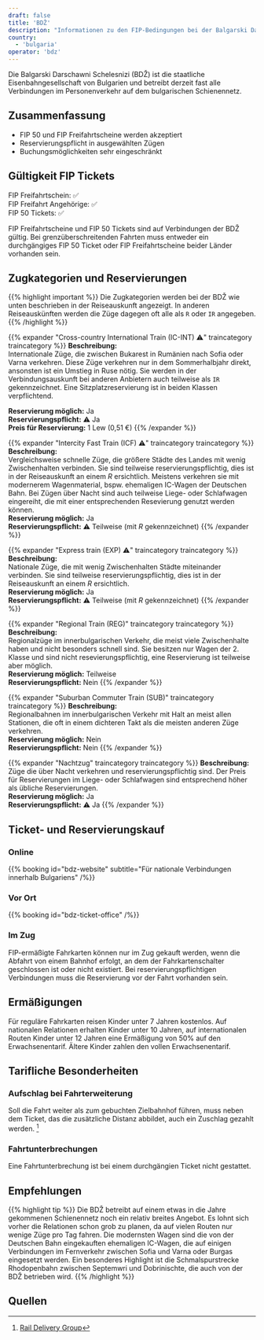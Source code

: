 ```yaml
---
draft: false
title: 'BDŽ'
description: "Informationen zu den FIP-Bedingungen bei der Balgarski Darschawni Schelesnizi (BDŽ)."
country:
  - 'bulgaria'
operator: 'bdz'
---
```


Die Balgarski Darschawni Schelesnizi (BDŽ) ist die staatliche Eisenbahngesellschaft von Bulgarien und betreibt derzeit fast alle Verbindungen im Personenverkehr auf dem bulgarischen Schienennetz. 

## Zusammenfassung

- FIP 50 und FIP Freifahrtscheine werden akzeptiert
- Reservierungspflicht in ausgewählten Zügen
- Buchungsmöglichkeiten sehr eingeschränkt

## Gültigkeit FIP Tickets

FIP Freifahrtschein: ✅ \
FIP Freifahrt Angehörige: ✅ \
FIP 50 Tickets: ✅

FIP Freifahrtscheine und FIP 50 Tickets sind auf Verbindungen der BDŽ gültig. Bei grenzüberschreitenden Fahrten muss entweder ein durchgängiges FIP 50 Ticket oder FIP Freifahrtscheine beider Länder vorhanden sein.

## Zugkategorien und Reservierungen
{{% highlight important %}}
Die Zugkategorien werden bei der BDŽ wie unten beschrieben in der Reiseauskunft angezeigt. In anderen Reiseauskünften werden die Züge dagegen oft alle als `R` oder `IR` angegeben.
{{% /highlight %}}

{{% expander "Cross-country International Train (IC-INT) ⚠️" traincategory traincategory %}}
**Beschreibung:** \
Internationale Züge, die zwischen Bukarest in Rumänien nach Sofia oder Varna verkehren. Diese Züge verkehren nur in dem Sommerhalbjahr direkt, ansonsten ist ein Umstieg in Ruse nötig. Sie werden in der Verbindungsauskunft bei anderen Anbietern auch teilweise als `IR` gekennzeichnet. Eine Sitzplatzreservierung ist in beiden Klassen verpflichtend.

**Reservierung möglich:** Ja \
**Reservierungspflicht:** ⚠️ Ja \
**Preis für Reservierung:** 1 Lew (0,51 €)
{{% /expander %}}

{{% expander "Intercity Fast Train (ICF) ⚠️" traincategory traincategory %}}
**Beschreibung:** \
Vergleichsweise schnelle Züge, die größere Städte des Landes mit wenig Zwischenhalten verbinden. Sie sind teilweise reservierungspflichtig, dies ist in der Reiseauskunft an einem _R_ ersichtlich. Meistens verkehren sie mit modernerem Wagenmaterial, bspw. ehemaligen IC-Wagen der Deutschen Bahn. Bei Zügen über Nacht sind auch teilweise Liege- oder Schlafwagen eingereiht, die mit einer entsprechenden Resevierung genutzt werden können. \
**Reservierung möglich:** Ja \
**Reservierungspflicht:** ⚠️ Teilweise (mit _R_ gekennzeichnet)
{{% /expander %}}

{{% expander "Express train (EXP) ⚠️" traincategory traincategory %}}
**Beschreibung:** \
Nationale Züge, die mit wenig Zwischenhalten Städte miteinander verbinden. Sie sind teilweise reservierungspflichtig, dies ist in der Reiseauskunft an einem _R_ ersichtlich. \
**Reservierung möglich:** Ja \
**Reservierungspflicht:** ⚠️ Teilweise (mit _R_ gekennzeichnet)
{{% /expander %}}

{{% expander "Regional Train (REG)" traincategory traincategory %}}
**Beschreibung:** \
Regionalzüge im innerbulgarischen Verkehr, die meist viele Zwischenhalte haben und nicht besonders schnell sind. Sie besitzen nur Wagen der 2. Klasse und sind nicht resevierungspflichtig, eine Reservierung ist teilweise aber möglich. \
**Reservierung möglich:** Teilweise \
**Reservierungspflicht:** Nein
{{% /expander %}}

{{% expander "Suburban Commuter Train (SUB)" traincategory traincategory %}}
**Beschreibung:** \
Regionalbahnen im innerbulgarischen Verkehr mit Halt an meist allen Stationen, die oft in einem dichteren Takt als die meisten anderen Züge verkehren. \
**Reservierung möglich:** Nein \
**Reservierungspflicht:** Nein
{{% /expander %}}

{{% expander "Nachtzug" traincategory traincategory %}}
**Beschreibung:** \
Züge die über Nacht verkehren und reservierungspflichtig sind. Der Preis für Reservierungen im Liege- oder Schlafwagen sind entsprechend höher als übliche Reservierungen. \
**Reservierung möglich:** Ja \
**Reservierungspflicht:** ⚠️ Ja
{{% /expander %}}

## Ticket- und Reservierungskauf

### Online

{{% booking id="bdz-website"
subtitle="Für nationale Verbindungen innerhalb Bulgariens" /%}}

### Vor Ort

{{% booking id="bdz-ticket-office" /%}}

### Im Zug

FIP-ermäßigte Fahrkarten können nur im Zug gekauft werden, wenn die Abfahrt von einem Bahnhof erfolgt, an dem der Fahrkartenschalter geschlossen ist oder nicht existiert. Bei reservierungspflichtigen Verbindungen muss die Reservierung vor der Fahrt vorhanden sein.

## Ermäßigungen

Für reguläre Fahrkarten reisen Kinder unter 7 Jahren kostenlos. Auf nationalen Relationen erhalten Kinder unter 10 Jahren, auf internationalen Routen Kinder unter 12 Jahren eine Ermäßigung von 50% auf den Erwachsenentarif. Ältere Kinder zahlen den vollen Erwachsenentarif.

## Tarifliche Besonderheiten

### Aufschlag bei Fahrterweiterung

Soll die Fahrt weiter als zum gebuchten Zielbahnhof führen, muss neben dem Ticket, das die zusätzliche Distanz abbildet, auch ein Zuschlag gezahlt werden. [^1]

### Fahrtunterbrechungen

Eine Fahrtunterbrechung ist bei einem durchgängien Ticket nicht gestattet.

## Empfehlungen


{{% highlight tip %}}
Die BDŽ betreibt auf einem etwas in die Jahre gekommenen Schienennetz noch ein relativ breites Angebot. Es lohnt sich vorher die Relationen schon grob zu planen, da auf vielen Routen nur wenige Züge pro Tag fahren. Die modernsten Wagen sind die von der Deutschen Bahn eingekauften ehemaligen IC-Wagen, die auf einigen Verbindungen im Fernverkehr zwischen Sofia und Varna oder Burgas eingesetzt werden. Ein besonderes Highlight ist die Schmalspurstrecke Rhodopenbahn zwischen Septemwri und Dobrinischte, die auch von der BDŽ betrieben wird.
{{% /highlight %}}

## Quellen

[^1]: [Rail Delivery Group](https://www.raildeliverygroup.com/rst/europe-and-fip.html)
